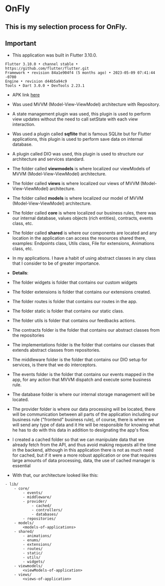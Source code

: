 # OnFly

## This is my selection process for OnFly.

## Important

- This application was built in Flutter 3.10.0.
>
    Flutter 3.10.0 • channel stable • https://github.com/flutter/flutter.git
    Framework • revision 84a1e904f4 (5 months ago) • 2023-05-09 07:41:44 -0700
    Engine • revision d44b5a94c9
    Tools • Dart 3.0.0 • DevTools 2.23.1
>
- APK link [here](https://drive.google.com/file/d/1xMgd64vtm_QpW-gYbyfCyZBJsPSbXksZ/view?usp=sharing)
- Was used MVVM (Model-View-ViewModel) architecture with Repository.
- A state management plugin was used, this plugin is used to perform view updates without the need to call setState with each view interaction.
- Was used a plugin called **sqflite** that is famous SQLite but for Flutter applications, this plugin is used to perform save data on internal database.
- A plugin called DIO was used, this plugin is used to structure our architecture and services standard.
- The folder called **viewmodels** is where localized our viewModels of MVVM (Model-View-ViewModel) architecture.
- The folder called **views** is where localized our views of MVVM (Model-View-ViewModel) architecture.
- The folder called **models** is where localized our model of MVVM (Model-View-ViewModel) architecture.
- The folder called **core** is where localized our business rules, there was our internal database, values objects (rich entities), contracts, events class, etc.
- The folder called **shared** is where our components are located and any location in the application can access the resources shared there, examples: Endpoints class, Utils class, File for extensions, Animations class, etc.
- In my applications. I have a habit of using abstract classes in any class that I consider to be of greater importance.

- **Details**:
- The folder widgets is folder that contains our custom widgets
- The folder extensions is folder that contains our extensions created.
- The folder routes is folder that contains our routes in the app.
- The folder static is folder that contains our static class.
- The folder utils is folder that contains our feedbacks actions.
- The contracts folder is the folder that contains our abstract classes from the repositories
- The implementations folder is the folder that contains our classes that extends abstract classes from repositories.
- The middleware folder is the folder that contains our DIO setup for services, is there that we do interceptors.
- The events folder is the folder that contains our events mapped in the app, for any action that MVVM dispatch and execute some business rule.
- The database folder is where our internal storage management will be located.
- The provider folder is where our data processing will be located, there will be communication between all parts of the application including our business rule ("frontend" business rule), of course, there is where we will send any type of data and it He will be responsible for knowing what he has to do with this data in addition to designating the app's flow.
- I created a cached folder so that we can manipulate data that we already fetch from the API, and thus avoid making requests all the time in the backend, although in this application there is not as much need for cached, but if it were a more robust application or one that requires large amounts of data processing, data, the use of cached manager is essential
- With that, our architecture looked like this:
>
    - lib/
        - core/
            - events/
            - middleware/
            - provider/
                - cached/
                - controllers/
                - databases/
            - repositories/
        - models/
            <models-of-applications>
        - shared/
            - animations/
            - enums/
            - extensions/
            - routes/
            - static/
            - utils/
            - widgets/
        - viewmodels/
            <viewModels-of-application>
        - views/
            <views-of-application>
            
>
